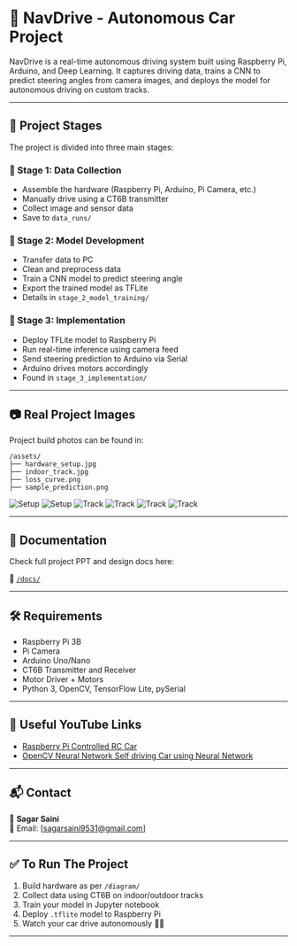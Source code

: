 # 🚗 NavDrive - Autonomous Car Project

NavDrive is a real-time autonomous driving system built using Raspberry Pi, Arduino, and Deep Learning. It captures driving data, trains a CNN to predict steering angles from camera images, and deploys the model for autonomous driving on custom tracks.

---

## 📁 Project Stages

The project is divided into three main stages:

### 🔹 Stage 1: Data Collection

- Assemble the hardware (Raspberry Pi, Arduino, Pi Camera, etc.)
- Manually drive using a CT6B transmitter
- Collect image and sensor data
- Save to `data_runs/`

### 🔹 Stage 2: Model Development

- Transfer data to PC
- Clean and preprocess data
- Train a CNN model to predict steering angle
- Export the trained model as TFLite
- Details in `stage_2_model_training/`

### 🔹 Stage 3: Implementation

- Deploy TFLite model to Raspberry Pi
- Run real-time inference using camera feed
- Send steering prediction to Arduino via Serial
- Arduino drives motors accordingly
- Found in `stage_3_implementation/`

---

## 📷 Real Project Images

Project build photos can be found in:

```
/assets/
├── hardware_setup.jpg
├── indoor_track.jpg
├── loss_curve.png
├── sample_prediction.png
```

![Setup](/assets/2025-03-23-22-09-45-179.jpg)
![Setup](/assets/2025-03-23-22-12-22-518.jpg)
![Track](/assets/Tracks-%20(2).jpg)
![Track](/assets/Tracks-%20(3).jpg)
![Track](/assets/Tracks-%20(4).jpg)
![Track](/assets/Tracks-%20(1).jpg)

---

## 📑 Documentation

Check full project PPT and design docs here:

📁 [`/docs/`](./Docs/)

---

## 🛠️ Requirements

- Raspberry Pi 3B
- Pi Camera
- Arduino Uno/Nano
- CT6B Transmitter and Receiver
- Motor Driver + Motors
- Python 3, OpenCV, TensorFlow Lite, pySerial

---

## 🔗 Useful YouTube Links 

- [Raspberry Pi Controlled RC Car](https://youtube.com/playlist?list=PLBOR4EkbOQUcWIBeEX18JCNEuI2duvipk&si=3MRvOiMpJ9jW0Hu2)
- [OpenCV Neural Network Self driving Car using Neural Network](https://youtube.com/playlist?list=PLMoSUbG1Q_r9h_imTd2xYCT5udwDMU-sa&si=sHZwSKlA2JtqpozQ)

---

## 📬 Contact

👤 **Sagar Saini**  
📧 Email: [sagarsaini9531@gmail.com]  

---

## ✅ To Run The Project

1. Build hardware as per `/diagram/`
2. Collect data using CT6B on indoor/outdoor tracks
3. Train your model in Jupyter notebook
4. Deploy `.tflite` model to Raspberry Pi
5. Watch your car drive autonomously 🚗✨

---
